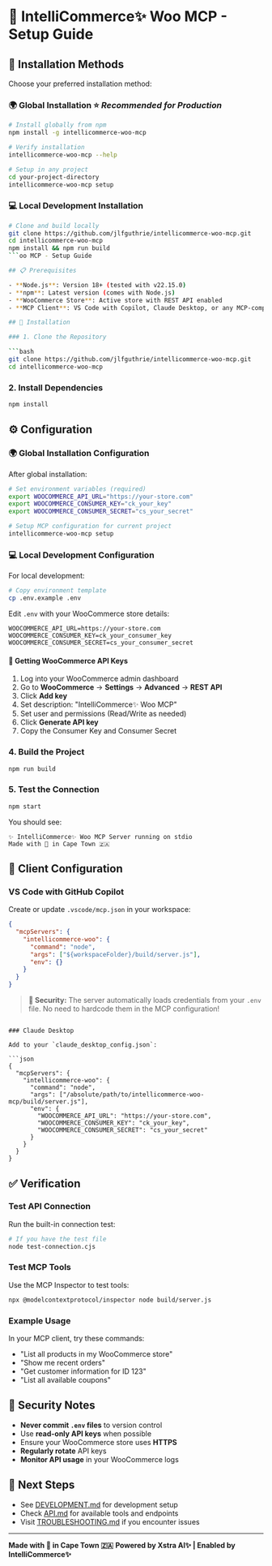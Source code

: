 # 🚀 IntelliCommerce✨ Woo MCP - Setup Guide

## 🎯 Installation Methods

Choose your preferred installation method:

### 🌍 **Global Installation** ⭐ *Recommended for Production*

```bash
# Install globally from npm
npm install -g intellicommerce-woo-mcp

# Verify installation
intellicommerce-woo-mcp --help

# Setup in any project
cd your-project-directory
intellicommerce-woo-mcp setup
```

### 💻 **Local Development Installation**

```bash
# Clone and build locally
git clone https://github.com/jlfguthrie/intellicommerce-woo-mcp.git
cd intellicommerce-woo-mcp
npm install && npm run build
```oo MCP - Setup Guide

## 📋 Prerequisites

- **Node.js**: Version 18+ (tested with v22.15.0)
- **npm**: Latest version (comes with Node.js)
- **WooCommerce Store**: Active store with REST API enabled
- **MCP Client**: VS Code with Copilot, Claude Desktop, or any MCP-compatible client

## 🔧 Installation

### 1. Clone the Repository

```bash
git clone https://github.com/jlfguthrie/intellicommerce-woo-mcp.git
cd intellicommerce-woo-mcp
```

### 2. Install Dependencies

```bash
npm install
```

## ⚙️ Configuration

### 🌍 **Global Installation Configuration**

After global installation:

```bash
# Set environment variables (required)
export WOOCOMMERCE_API_URL="https://your-store.com"
export WOOCOMMERCE_CONSUMER_KEY="ck_your_key"
export WOOCOMMERCE_CONSUMER_SECRET="cs_your_secret"

# Setup MCP configuration for current project
intellicommerce-woo-mcp setup
```

### 💻 **Local Development Configuration**

For local development:

```bash
# Copy environment template
cp .env.example .env
```

Edit `.env` with your WooCommerce store details:

```env
WOOCOMMERCE_API_URL=https://your-store.com
WOOCOMMERCE_CONSUMER_KEY=ck_your_consumer_key
WOOCOMMERCE_CONSUMER_SECRET=cs_your_consumer_secret
```

#### 🔑 Getting WooCommerce API Keys

1. Log into your WooCommerce admin dashboard
2. Go to **WooCommerce** → **Settings** → **Advanced** → **REST API**
3. Click **Add key**
4. Set description: "IntelliCommerce✨ Woo MCP"
5. Set user and permissions (Read/Write as needed)
6. Click **Generate API key**
7. Copy the Consumer Key and Consumer Secret

### 4. Build the Project

```bash
npm run build
```

### 5. Test the Connection

```bash
npm start
```

You should see:
```
✨ IntelliCommerce✨ Woo MCP Server running on stdio
Made with 🧡 in Cape Town 🇿🇦
```

## 🔌 Client Configuration

### VS Code with GitHub Copilot

Create or update `.vscode/mcp.json` in your workspace:

```json
{
  "mcpServers": {
    "intellicommerce-woo": {
      "command": "node",
      "args": ["${workspaceFolder}/build/server.js"],
      "env": {}
    }
  }
}
```

> **🔐 Security:** The server automatically loads credentials from your `.env` file. No need to hardcode them in the MCP configuration!
```

### Claude Desktop

Add to your `claude_desktop_config.json`:

```json
{
  "mcpServers": {
    "intellicommerce-woo": {
      "command": "node",
      "args": ["/absolute/path/to/intellicommerce-woo-mcp/build/server.js"],
      "env": {
        "WOOCOMMERCE_API_URL": "https://your-store.com",
        "WOOCOMMERCE_CONSUMER_KEY": "ck_your_key",
        "WOOCOMMERCE_CONSUMER_SECRET": "cs_your_secret"
      }
    }
  }
}
```

## ✅ Verification

### Test API Connection

Run the built-in connection test:

```bash
# If you have the test file
node test-connection.cjs
```

### Test MCP Tools

Use the MCP Inspector to test tools:

```bash
npx @modelcontextprotocol/inspector node build/server.js
```

### Example Usage

In your MCP client, try these commands:

- "List all products in my WooCommerce store"
- "Show me recent orders"
- "Get customer information for ID 123"
- "List all available coupons"

## 🔐 Security Notes

- **Never commit `.env` files** to version control
- Use **read-only API keys** when possible
- Ensure your WooCommerce store uses **HTTPS**
- **Regularly rotate** API keys
- **Monitor API usage** in your WooCommerce logs

## 🎯 Next Steps

- See [DEVELOPMENT.md](DEVELOPMENT.md) for development setup
- Check [API.md](API.md) for available tools and endpoints
- Visit [TROUBLESHOOTING.md](TROUBLESHOOTING.md) if you encounter issues

---

**Made with 🧡 in Cape Town 🇿🇦**
**Powered by Xstra AI✨ | Enabled by IntelliCommerce✨**
